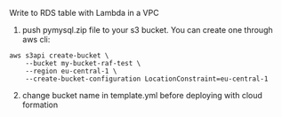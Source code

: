Write to RDS table with Lambda in a VPC

1. push pymysql.zip file to your s3 bucket. You can create one through aws cli:
```
aws s3api create-bucket \
    --bucket my-bucket-raf-test \
    --region eu-central-1 \
    --create-bucket-configuration LocationConstraint=eu-central-1
```

2. change bucket name in template.yml before deploying with cloud formation
